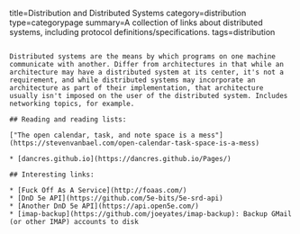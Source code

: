 title=Distribution and Distributed Systems
category=distribution
type=categorypage
summary=A collection of links about distributed systems, including protocol definitions/specifications.
tags=distribution
~~~~~~

Distributed systems are the means by which programs on one machine communicate with another. Differ from architectures in that while an architecture may have a distributed system at its center, it's not a requirement, and while distributed systems may incorporate an architecture as part of their implementation, that architecture usually isn't imposed on the user of the distributed system. Includes networking topics, for example.

## Reading and reading lists:

["The open calendar, task, and note space is a mess"](https://stevenvanbael.com/open-calendar-task-space-is-a-mess)

* [dancres.github.io](https://dancres.github.io/Pages/)

## Interesting links:

* [Fuck Off As A Service](http://foaas.com/)
* [DnD 5e API](https://github.com/5e-bits/5e-srd-api)
* [Another DnD 5e API](https://api.open5e.com/)
* [imap-backup](https://github.com/joeyates/imap-backup): Backup GMail (or other IMAP) accounts to disk

